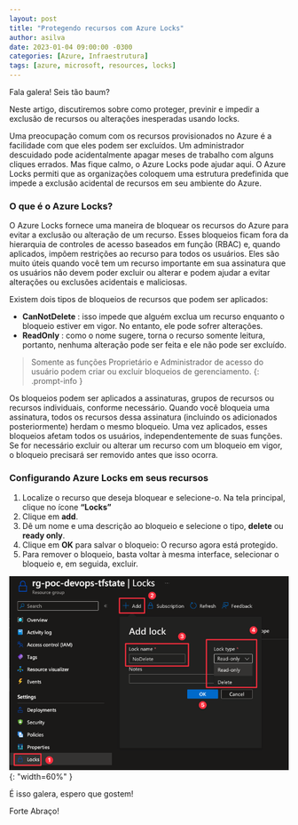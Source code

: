 ```yaml
---
layout: post
title: "Protegendo recursos com Azure Locks"
author: asilva
date: 2023-01-04 09:00:00 -0300
categories: [Azure, Infraestrutura]
tags: [azure, microsoft, resources, locks]
---
```


Fala galera! Seis tão baum?

Neste artigo, discutiremos sobre como proteger, previnir e impedir a exclusão de recursos ou alterações inesperadas usando locks. 

Uma preocupação comum com os recursos provisionados no Azure é a facilidade com que eles podem ser excluídos. Um administrador descuidado pode acidentalmente apagar meses de trabalho com alguns cliques errados. Mas fique calmo, o Azure Locks pode ajudar aqui. O Azure Locks permiti que as organizações coloquem uma estrutura predefinida que impede a exclusão acidental de recursos em seu ambiente do Azure.

### **O que é o Azure Locks?**

O Azure Locks fornece uma maneira de bloquear os recursos do Azure para evitar a exclusão ou alteração de um recurso. Esses bloqueios ficam fora da hierarquia de controles de acesso baseados em função (RBAC) e, quando aplicados, impõem restrições ao recurso para todos os usuários. Eles são muito úteis quando você tem um recurso importante em sua assinatura que os usuários não devem poder excluir ou alterar e podem ajudar a evitar alterações ou exclusões acidentais e maliciosas.

Existem dois tipos de bloqueios de recursos que podem ser aplicados:

- **CanNotDelete** : isso impede que alguém exclua um recurso enquanto o bloqueio estiver em vigor. No entanto, ele pode sofrer alterações.
- **ReadOnly** : como o nome sugere, torna o recurso somente leitura, portanto, nenhuma alteração pode ser feita e ele não pode ser excluído.

>Somente as funções Proprietário e Administrador de acesso do usuário podem criar ou excluir bloqueios de gerenciamento.
{: .prompt-info }

Os bloqueios podem ser aplicados a assinaturas, grupos de recursos ou recursos individuais, conforme necessário. Quando você bloqueia uma assinatura, todos os recursos dessa assinatura (incluindo os adicionados posteriormente) herdam o mesmo bloqueio. Uma vez aplicados, esses bloqueios afetam todos os usuários, independentemente de suas funções. Se for necessário excluir ou alterar um recurso com um bloqueio em vigor, o bloqueio precisará ser removido antes que isso ocorra.

### **Configurando Azure Locks em seus recursos**

1. Localize o recurso que deseja bloquear e selecione-o. Na tela principal, clique no ícone **“Locks”**
2. Clique em **add**.
3. Dê um nome e uma descrição ao bloqueio e selecione o tipo, **delete** ou **ready only**.
4. Clique em **OK** para salvar o bloqueio: O recurso agora está protegido.
5. Para remover o bloqueio, basta voltar à mesma interface, selecionar o bloqueio e, em seguida, excluir.

![](/assets/img/46/locks01.png){: "width=60%" }

É isso galera, espero que gostem!

Forte Abraço!